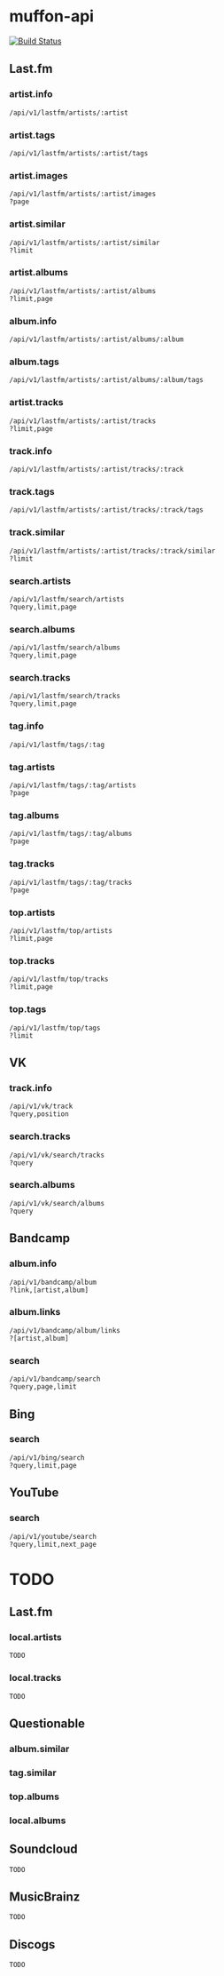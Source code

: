 # muffon-api

[![Build Status](https://travis-ci.org/staniel359/muffon-api.svg?branch=main)](https://travis-ci.org/staniel359/muffon-api)

## Last.fm

### artist.info

    /api/v1/lastfm/artists/:artist
    
### artist.tags
    
    /api/v1/lastfm/artists/:artist/tags
    
### artist.images

    /api/v1/lastfm/artists/:artist/images
    ?page
    
### artist.similar

    /api/v1/lastfm/artists/:artist/similar
    ?limit

### artist.albums
    
    /api/v1/lastfm/artists/:artist/albums
    ?limit,page

### album.info
    
    /api/v1/lastfm/artists/:artist/albums/:album
    
### album.tags

    /api/v1/lastfm/artists/:artist/albums/:album/tags
    
### artist.tracks
    
    /api/v1/lastfm/artists/:artist/tracks
    ?limit,page
    
### track.info
    
    /api/v1/lastfm/artists/:artist/tracks/:track
    
### track.tags
    
    /api/v1/lastfm/artists/:artist/tracks/:track/tags

### track.similar

    /api/v1/lastfm/artists/:artist/tracks/:track/similar
    ?limit
    
### search.artists

    /api/v1/lastfm/search/artists
    ?query,limit,page
    
### search.albums

    /api/v1/lastfm/search/albums
    ?query,limit,page
    
### search.tracks

    /api/v1/lastfm/search/tracks
    ?query,limit,page
    
### tag.info

    /api/v1/lastfm/tags/:tag
    
### tag.artists

    /api/v1/lastfm/tags/:tag/artists
    ?page
    
### tag.albums

    /api/v1/lastfm/tags/:tag/albums
    ?page
    
### tag.tracks

    /api/v1/lastfm/tags/:tag/tracks
    ?page

### top.artists

    /api/v1/lastfm/top/artists
    ?limit,page

### top.tracks

    /api/v1/lastfm/top/tracks
    ?limit,page

### top.tags

    /api/v1/lastfm/top/tags
    ?limit

## VK

### track.info

    /api/v1/vk/track
    ?query,position

### search.tracks

    /api/v1/vk/search/tracks
    ?query

### search.albums

    /api/v1/vk/search/albums
    ?query

## Bandcamp

### album.info

    /api/v1/bandcamp/album
    ?link,[artist,album]

### album.links

    /api/v1/bandcamp/album/links
    ?[artist,album]

### search

    /api/v1/bandcamp/search
    ?query,page,limit

## Bing

### search

    /api/v1/bing/search
    ?query,limit,page

## YouTube

### search

    /api/v1/youtube/search
    ?query,limit,next_page

# TODO

## Last.fm

### local.artists

    TODO

### local.tracks

    TODO

## Questionable

### album.similar

### tag.similar

### top.albums

### local.albums

## Soundcloud

    TODO

## MusicBrainz

    TODO

## Discogs

    TODO
